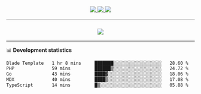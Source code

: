 <h3 align="center">
  <a href="https://github.com/hwalker928">
      <img src="https://img.shields.io/github/followers/hwalker928?label=Followers&style=for-the-badge&color=lightblue">
  </a>
  <a href="https://harryw.link/discord" alt="Discord">
      <img src="https://img.shields.io/discord/738451951758606336?label=discord&style=for-the-badge&color=lightblue"/>
  </a>
  <a href="https://harryw.link/sparked" alt="Sparked Host">
      <img src="https://img.shields.io/static/v1?label=Sponsor&message=Sparked%20Host&color=yellow&style=for-the-badge"/>
  </a>
</h3>

<hr>


<h3 align="center">
  <a href="https://github.com/hwalker928">
      <img src="https://github-profile-trophy.vercel.app/?username=hwalker928&no-bg=true&no-frame=true">
  </a>
</h3>


<hr>

📊 **Development statistics**

<!--START_SECTION:waka-->

```txt
Blade Template   1 hr 8 mins     ███████░░░░░░░░░░░░░░░░░░   28.60 %
PHP              59 mins         ██████▒░░░░░░░░░░░░░░░░░░   24.72 %
Go               43 mins         ████▓░░░░░░░░░░░░░░░░░░░░   18.06 %
MDX              40 mins         ████▒░░░░░░░░░░░░░░░░░░░░   17.08 %
TypeScript       14 mins         █▒░░░░░░░░░░░░░░░░░░░░░░░   05.88 %
```

<!--END_SECTION:waka-->
